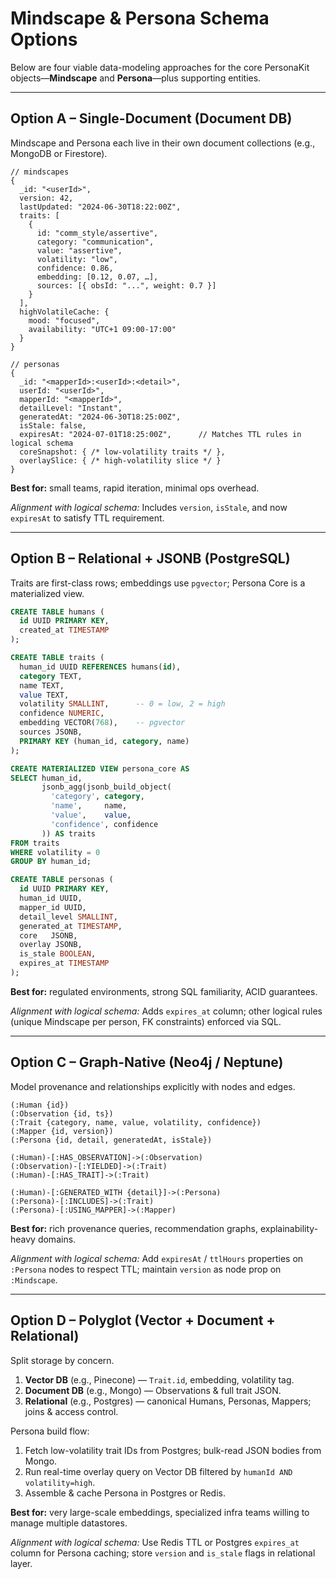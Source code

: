 # Mindscape & Persona Schema Options

Below are four viable data-modeling approaches for the core PersonaKit objects—**Mindscape** and **Persona**—plus supporting entities.

---
## Option A – Single-Document (Document DB)

Mindscape and Persona each live in their own document collections (e.g., MongoDB or Firestore).

```jsonc
// mindscapes
{
  _id: "<userId>",
  version: 42,
  lastUpdated: "2024-06-30T18:22:00Z",
  traits: [
    {
      id: "comm_style/assertive",
      category: "communication",
      value: "assertive",
      volatility: "low",
      confidence: 0.86,
      embedding: [0.12, 0.07, …],
      sources: [{ obsId: "...", weight: 0.7 }]
    }
  ],
  highVolatileCache: {
    mood: "focused",
    availability: "UTC+1 09:00-17:00"
  }
}
```

```jsonc
// personas
{
  _id: "<mapperId>:<userId>:<detail>",
  userId: "<userId>",
  mapperId: "<mapperId>",
  detailLevel: "Instant",
  generatedAt: "2024-06-30T18:25:00Z",
  isStale: false,
  expiresAt: "2024-07-01T18:25:00Z",      // Matches TTL rules in logical schema
  coreSnapshot: { /* low-volatility traits */ },
  overlaySlice: { /* high-volatility slice */ }
}
```

**Best for:** small teams, rapid iteration, minimal ops overhead.

_Alignment with logical schema:_ Includes `version`, `isStale`, and now `expiresAt` to satisfy TTL requirement.

---
## Option B – Relational + JSONB (PostgreSQL)

Traits are first-class rows; embeddings use `pgvector`; Persona Core is a materialized view.

```sql
CREATE TABLE humans (
  id UUID PRIMARY KEY,
  created_at TIMESTAMP
);

CREATE TABLE traits (
  human_id UUID REFERENCES humans(id),
  category TEXT,
  name TEXT,
  value TEXT,
  volatility SMALLINT,      -- 0 = low, 2 = high
  confidence NUMERIC,
  embedding VECTOR(768),    -- pgvector
  sources JSONB,
  PRIMARY KEY (human_id, category, name)
);

CREATE MATERIALIZED VIEW persona_core AS
SELECT human_id,
       jsonb_agg(jsonb_build_object(
         'category', category,
         'name',     name,
         'value',    value,
         'confidence', confidence
       )) AS traits
FROM traits
WHERE volatility = 0
GROUP BY human_id;

CREATE TABLE personas (
  id UUID PRIMARY KEY,
  human_id UUID,
  mapper_id UUID,
  detail_level SMALLINT,
  generated_at TIMESTAMP,
  core   JSONB,
  overlay JSONB,
  is_stale BOOLEAN,
  expires_at TIMESTAMP
);
```

**Best for:** regulated environments, strong SQL familiarity, ACID guarantees.

_Alignment with logical schema:_ Adds `expires_at` column; other logical rules (unique Mindscape per person, FK constraints) enforced via SQL.

---
## Option C – Graph-Native (Neo4j / Neptune)

Model provenance and relationships explicitly with nodes and edges.

```
(:Human {id})
(:Observation {id, ts})
(:Trait {category, name, value, volatility, confidence})
(:Mapper {id, version})
(:Persona {id, detail, generatedAt, isStale})

(:Human)-[:HAS_OBSERVATION]->(:Observation)
(:Observation)-[:YIELDED]->(:Trait)
(:Human)-[:HAS_TRAIT]->(:Trait)

(:Human)-[:GENERATED_WITH {detail}]->(:Persona)
(:Persona)-[:INCLUDES]->(:Trait)
(:Persona)-[:USING_MAPPER]->(:Mapper)
```

**Best for:** rich provenance queries, recommendation graphs, explainability-heavy domains.

_Alignment with logical schema:_ Add `expiresAt` / `ttlHours` properties on `:Persona` nodes to respect TTL; maintain `version` as node prop on `:Mindscape`.

---
## Option D – Polyglot (Vector + Document + Relational)

Split storage by concern.

1. **Vector DB** (e.g., Pinecone) — `Trait.id`, embedding, volatility tag.  
2. **Document DB** (e.g., Mongo) — Observations & full trait JSON.  
3. **Relational** (e.g., Postgres) — canonical Humans, Personas, Mappers; joins & access control.

Persona build flow:
1. Fetch low-volatility trait IDs from Postgres; bulk-read JSON bodies from Mongo.  
2. Run real-time overlay query on Vector DB filtered by `humanId AND volatility=high`.  
3. Assemble & cache Persona in Postgres or Redis.

**Best for:** very large-scale embeddings, specialized infra teams willing to manage multiple datastores.

_Alignment with logical schema:_ Use Redis TTL or Postgres `expires_at` column for Persona caching; store `version` and `is_stale` flags in relational layer. 